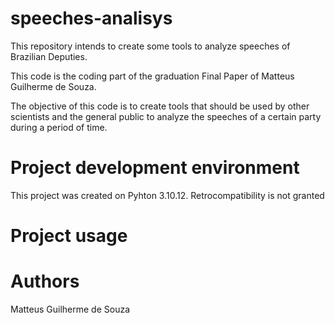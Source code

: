 # speeches-analisys
This repository intends to create some tools to analyze speeches of Brazilian Deputies.

This code is the coding part of the graduation Final Paper of Matteus Guilherme de Souza.

The objective of this code is to create tools that should be used by other scientists and the general public to analyze the speeches of a certain party during a period of time.

# Project development environment

This project was created on Pyhton 3.10.12. Retrocompatibility is not granted

# Project usage

# Authors
Matteus Guilherme de Souza